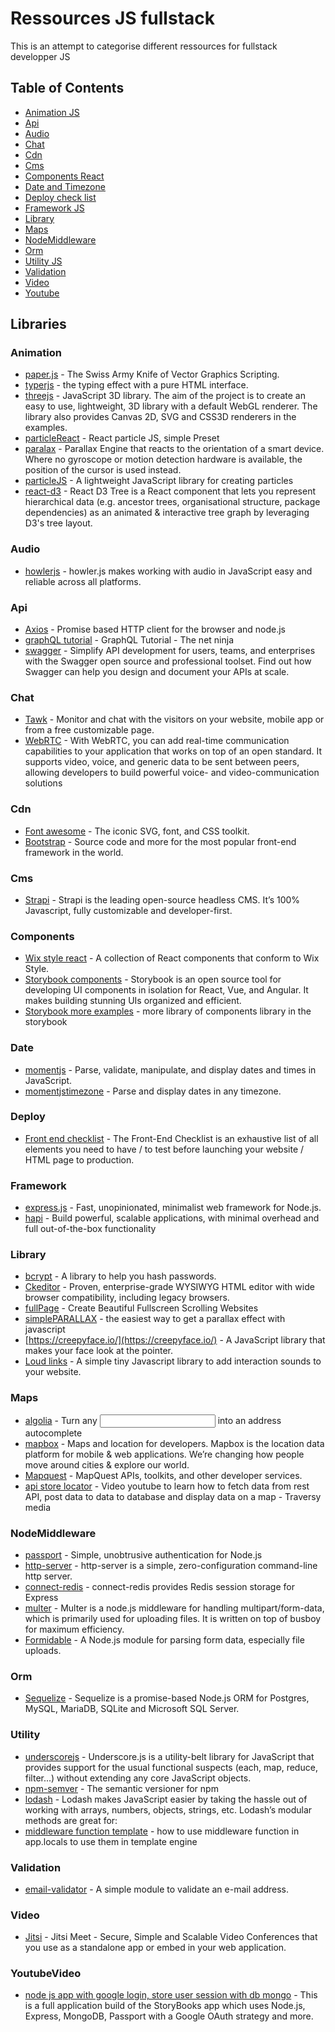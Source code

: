 # Ressources JS fullstack

This is an attempt to categorise different ressources for fullstack developper JS

## Table of Contents

- [Animation JS](#Animation)
- [Api](#Api)
- [Audio](#Audio)
- [Chat](#Chat)
- [Cdn](#Cdn)
- [Cms](#Cms)
- [Components React](#Components)
- [Date and Timezone](#Time)
- [Deploy check list](#Deploy)
- [Framework JS](#Framework)
- [Library](#Library)
- [Maps](#Maps)
- [NodeMiddleware](#NodeMiddleware)
- [Orm](#Orm)
- [Utility JS](#Utility)
- [Validation](#Validation)
- [Video](#Video)
- [Youtube](#YoutubeVideo)



Libraries
-------

### Animation

- [paper.js](http://paperjs.org) - The Swiss Army Knife of Vector Graphics Scripting.
- [typerjs](https://steven.codes/typerjs/) - the typing effect with a pure HTML interface.
- [threejs](https://threejs.org/) - JavaScript 3D library. The aim of the project is to create an easy to use, lightweight, 3D library with a default WebGL renderer. The library also provides Canvas 2D, SVG and CSS3D renderers in the examples.
- [particleReact](https://rpj.bembi.org/?ref=madewithreactjs.com#simple) - React particle JS, simple Preset
- [paralax](https://matthew.wagerfield.com/parallax/) - Parallax Engine that reacts to the orientation of a smart device. Where no gyroscope or motion detection hardware is available, the position of the cursor is used instead.
- [particleJS](https://vincentgarreau.com/particles.js/) - A lightweight JavaScript library for creating particles
- [react-d3](https://github.com/bkrem/react-d3-tree) - React D3 Tree is a React component that lets you represent hierarchical data (e.g. ancestor trees, organisational structure, package dependencies) as an animated & interactive tree graph by leveraging D3's tree layout.

### Audio 

- [howlerjs](https://howlerjs.com/) - howler.js makes working with audio in JavaScript easy and reliable across all platforms.

### Api

- [Axios](https://github.com/axios/axios) - Promise based HTTP client for the browser and node.js
- [graphQL tutorial](https://github.com/iamshaunjp/graphql-playlist) - GraphQL Tutorial - The net ninja
- [swagger](https://swagger.io/) - Simplify API development for users, teams, and enterprises with the Swagger open source and professional toolset. Find out how Swagger can help you design and document your APIs at scale.

### Chat

- [Tawk](https://www.tawk.to/) - Monitor and chat with the visitors on your website, mobile app or from a free customizable page.
- [WebRTC](https://webrtc.org/) - With WebRTC, you can add real-time communication capabilities to your application that works on top of an open standard. It supports video, voice, and generic data to be sent between peers, allowing developers to build powerful voice- and video-communication solutions

### Cdn

- [Font awesome](https://cdnjs.com/libraries/font-awesome) - The iconic SVG, font, and CSS toolkit.
- [Bootstrap](https://www.bootstrapcdn.com/) - Source code and more for the most popular front-end framework in the world.

### Cms 

- [Strapi](https://strapi.io/) - Strapi is the leading open-source headless CMS. It’s 100% Javascript, fully customizable and developer-first.

### Components

- [Wix style react](https://www.wix.com/pages/wix-style-react/?path=/story/introduction-getting-started--getting-started) - A collection of React components that conform to Wix Style.
- [Storybook components](https://storybook.js.org/) - Storybook is an open source tool for developing UI components in isolation for React, Vue, and Angular. It makes building stunning UIs organized and efficient.
- [Storybook more examples](https://storybook.js.org/docs/examples/) - more library of components library in the storybook

### Date

- [momentjs](https://momentjs.com/) - Parse, validate, manipulate, and display dates and times in JavaScript.
- [momentjstimezone](https://momentjs.com/timezone/) - Parse and display dates in any timezone.

### Deploy

- [Front end checklist](https://github.com/thedaviddias/Front-End-Checklist#head) - The Front-End Checklist is an exhaustive list of all elements you need to have / to test before launching your website / HTML page to production.

### Framework

- [express.js](https://expressjs.com/) - Fast, unopinionated, minimalist web framework for Node.js.
- [hapi](https://hapi.dev/) - Build powerful, scalable applications, with minimal overhead and full out-of-the-box functionality

### Library

- [bcrypt](https://github.com/kelektiv/node.bcrypt.js) - A library to help you hash passwords.
- [Ckeditor](https://ckeditor.com/) - Proven, enterprise-grade WYSIWYG HTML editor with wide browser compatibility, including legacy browsers.
- [fullPage](https://alvarotrigo.com/fullPage/#examples) - Create Beautiful Fullscreen Scrolling Websites
- [simplePARALLAX](https://simpleparallax.com/) - the easiest way to get a parallax effect with javascript
- [https://creepyface.io/](https://creepyface.io/) - A JavaScript library that makes your face look at the pointer.
- [Loud links](https://loudlinks.rocks/) - A simple tiny Javascript library to add interaction sounds to your website.

### Maps

- [algolia](https://community.algolia.com/places/) - Turn any <input> into an address autocomplete
- [mapbox](https://www.mapbox.com/) - Maps and location for developers. Mapbox is the location data platform for mobile & web applications. We’re changing how people move around cities & explore our world.
- [Mapquest](https://developer.mapquest.com/) - MapQuest APIs, toolkits, and other developer services.
- [api store locator](https://www.youtube.com/watch?v=9FQrFah9rnc) - Video youtube to learn how to fetch data from rest API, post data to data to database  and display data on a map - Traversy media

### NodeMiddleware

- [passport](http://www.passportjs.org/) - Simple, unobtrusive authentication for Node.js
- [http-server](https://github.com/http-party/http-server) - http-server is a simple, zero-configuration command-line http server.
- [connect-redis](https://github.com/tj/connect-redis#readme) - connect-redis provides Redis session storage for Express
- [multer](https://github.com/expressjs/multer) - Multer is a node.js middleware for handling multipart/form-data, which is primarily used for uploading files. It is written on top of busboy for maximum efficiency.
- [Formidable](https://www.npmjs.com/package/formidable) - A Node.js module for parsing form data, especially file uploads.

### Orm

- [Sequelize](https://sequelize.org/v5/) - Sequelize is a promise-based Node.js ORM for Postgres, MySQL, MariaDB, SQLite and Microsoft SQL Server. 

### Utility

- [underscorejs](https://underscorejs.org) - Underscore.js is a utility-belt library for JavaScript that provides support for the usual functional suspects (each, map, reduce, filter...) without extending any core JavaScript objects.
- [npm-semver](https://docs.npmjs.com/misc/semver.html) - The semantic versioner for npm
- [lodash](https://lodash.com/docs/4.17.15) - Lodash makes JavaScript easier by taking the hassle out of working with arrays,
numbers, objects, strings, etc. Lodash’s modular methods are great for:
- [middleware function template](https://gist.github.com/ibriq/82b204d316067803e796) - how to use middleware function in app.locals to use them in template engine

### Validation

- [email-validator](https://www.npmjs.com/package/email-validator) - A simple module to validate an e-mail address.

### Video 

- [Jitsi](https://jitsi.org/) - Jitsi Meet - Secure, Simple and Scalable Video Conferences that you use as a standalone app or embed in your web application.

### YoutubeVideo

- [node js app with google login, store user session with db mongo](https://www.youtube.com/watch?v=SBvmnHTQIPY&t=191s) - This is a full application build of the StoryBooks app which uses Node.js, Express, MongoDB, Passport with a Google OAuth strategy and more.



